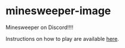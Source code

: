 # minesweeper-image

Minesweeper on Discord!!!!

Instructions on how to play are available [here](https://meow.sylv.cat/stuff/minesweeper.png.html).
